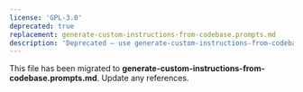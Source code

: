 ```yaml
---
license: 'GPL-3.0'
deprecated: true
replacement: generate-custom-instructions-from-codebase.prompts.md
description: 'Deprecated – use generate-custom-instructions-from-codebase.prompts.md instead.'
---
```


This file has been migrated to **generate-custom-instructions-from-codebase.prompts.md**. Update any references.
